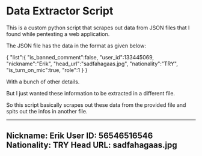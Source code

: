 # Data Extractor Script

This is a custom python script that scrapes out data from JSON files that I found while pentesting a web application.

The JSON file has the data in the format as given below:

{
	"list":{
		"is_banned_comment":false,
		"user_id":133445069,
		"nickname":"Erik",
		"head_url":"sadfahagaas.jpg",
		"nationality":"TRY",
		"is_turn_on_mic":true,
		"role":1
		}
}

With a bunch of other details.

But I just wanted these information to be extracted in a different file.

So this script basically scrapes out these data from the provided file and spits out the infos in another file.

----------------------------------------
Nickname: Erik
User ID: 56546516546
Nationality: TRY
Head URL: sadfahagaas.jpg
----------------------------------------


